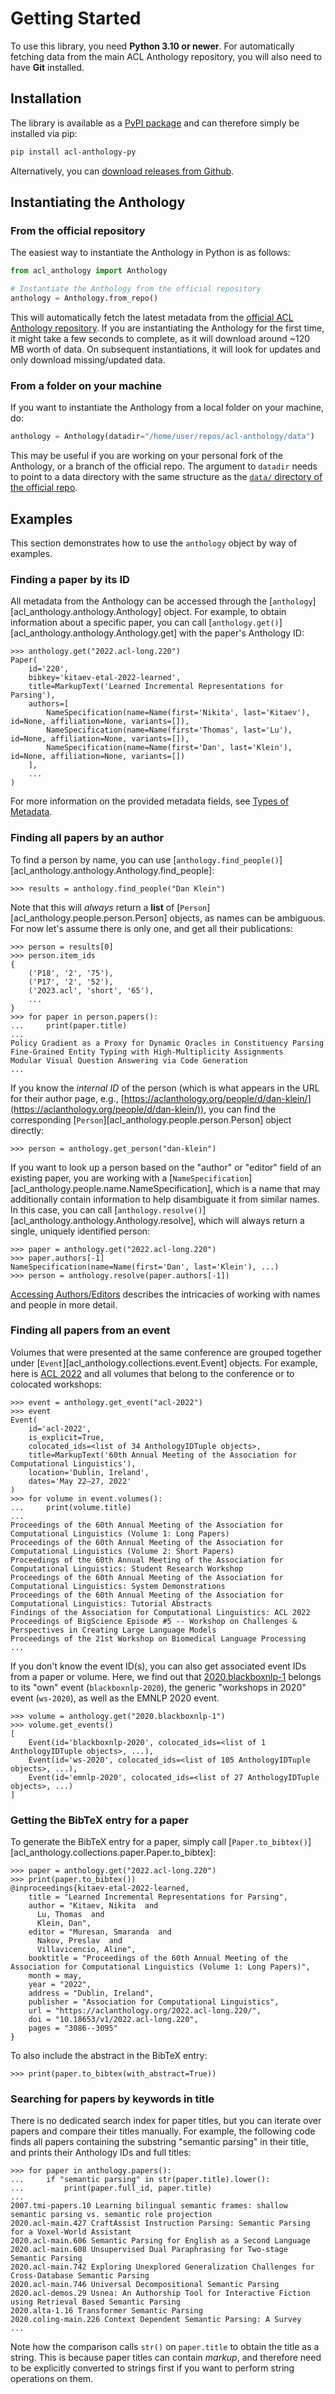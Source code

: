 # Getting Started

To use this library, you need **Python 3.10 or newer**.  For automatically
fetching data from the main ACL Anthology repository, you will also need to have
**Git** installed.

## Installation

The library is available as a [PyPI
package](https://pypi.org/project/acl-anthology-py/) and can therefore simply be
installed via pip:

```bash
pip install acl-anthology-py
```

Alternatively, you can [download releases from
Github](https://github.com/acl-org/acl-anthology/releases/).

## Instantiating the Anthology

### From the official repository

The easiest way to instantiate the Anthology in Python is as follows:

```python
from acl_anthology import Anthology

# Instantiate the Anthology from the official repository
anthology = Anthology.from_repo()
```

This will automatically fetch the latest metadata from the [official ACL
Anthology repository](https://github.com/acl-org/acl-anthology).  If you are
instantiating the Anthology for the first time, it might take a few seconds to
complete, as it will download around ~120 MB worth of data.  On subsequent
instantiations, it will look for updates and only download missing/updated data.

### From a folder on your machine

If you want to instantiate the Anthology from a local folder on your machine,
do:

```python
anthology = Anthology(datadir="/home/user/repos/acl-anthology/data")
```

This may be useful if you are working on your personal fork of the Anthology, or
a branch of the official repo.  The argument to `datadir` needs to point to a
data directory with the same structure as the [`data/` directory of the official
repo](https://github.com/acl-org/acl-anthology/tree/master/data).

## Examples

This section demonstrates how to use the `anthology` object by way of examples.

### Finding a paper by its ID

All metadata from the Anthology can be accessed through the
[`anthology`][acl_anthology.anthology.Anthology] object.  For example, to obtain
information about a specific paper, you can call
[`anthology.get()`][acl_anthology.anthology.Anthology.get] with the paper's
Anthology ID:

```pycon
>>> anthology.get("2022.acl-long.220")
Paper(
    id='220',
    bibkey='kitaev-etal-2022-learned',
    title=MarkupText('Learned Incremental Representations for Parsing'),
    authors=[
        NameSpecification(name=Name(first='Nikita', last='Kitaev'), id=None, affiliation=None, variants=[]),
        NameSpecification(name=Name(first='Thomas', last='Lu'), id=None, affiliation=None, variants=[]),
        NameSpecification(name=Name(first='Dan', last='Klein'), id=None, affiliation=None, variants=[])
    ],
    ...
)
```

For more information on the provided metadata fields, see [Types of Metadata](types-of-metadata.md).

### Finding all papers by an author

To find a person by name, you can use [`anthology.find_people()`][acl_anthology.anthology.Anthology.find_people]:

```pycon
>>> results = anthology.find_people("Dan Klein")
```

Note that this will _always_ return a **list** of
[`Person`][acl_anthology.people.person.Person] objects, as names can be
ambiguous.  For now let's assume there is only one, and get all their
publications:

```pycon
>>> person = results[0]
>>> person.item_ids
{
    ('P18', '2', '75'),
    ('P17', '2', '52'),
    ('2023.acl', 'short', '65'),
    ...
}
>>> for paper in person.papers():
...     print(paper.title)
...
Policy Gradient as a Proxy for Dynamic Oracles in Constituency Parsing
Fine-Grained Entity Typing with High-Multiplicity Assignments
Modular Visual Question Answering via Code Generation
...
```

If you know the _internal ID_ of the person (which is what appears in the URL
for their author page, e.g.,
[https://aclanthology.org/people/d/dan-klein/](https://aclanthology.org/people/d/dan-klein/)),
you can find the corresponding [`Person`][acl_anthology.people.person.Person]
object directly:

```pycon
>>> person = anthology.get_person("dan-klein")
```

If you want to look up a person based on the "author" or "editor" field of an
existing paper, you are working with a
[`NameSpecification`][acl_anthology.people.name.NameSpecification], which is a
name that may additionally contain information to help disambiguate it from
similar names.  In this case, you can call
[`anthology.resolve()`][acl_anthology.anthology.Anthology.resolve], which will
always return a single, uniquely identified person:

```pycon
>>> paper = anthology.get("2022.acl-long.220")
>>> paper.authors[-1]
NameSpecification(name=Name(first='Dan', last='Klein'), ...)
>>> person = anthology.resolve(paper.authors[-1])
```

[Accessing Authors/Editors](accessing-authors.md) describes the intricacies of
working with names and people in more detail.

### Finding all papers from an event

Volumes that were presented at the same conference are grouped together under
[`Event`][acl_anthology.collections.event.Event] objects.  For example, here is
[ACL 2022](https://aclanthology.org/events/acl-2022/) and all volumes that
belong to the conference or to colocated workshops:

```pycon
>>> event = anthology.get_event("acl-2022")
>>> event
Event(
    id='acl-2022',
    is_explicit=True,
    colocated_ids=<list of 34 AnthologyIDTuple objects>,
    title=MarkupText('60th Annual Meeting of the Association for Computational Linguistics'),
    location='Dublin, Ireland',
    dates='May 22–27, 2022'
)
>>> for volume in event.volumes():
...     print(volume.title)
...
Proceedings of the 60th Annual Meeting of the Association for Computational Linguistics (Volume 1: Long Papers)
Proceedings of the 60th Annual Meeting of the Association for Computational Linguistics (Volume 2: Short Papers)
Proceedings of the 60th Annual Meeting of the Association for Computational Linguistics: Student Research Workshop
Proceedings of the 60th Annual Meeting of the Association for Computational Linguistics: System Demonstrations
Proceedings of the 60th Annual Meeting of the Association for Computational Linguistics: Tutorial Abstracts
Findings of the Association for Computational Linguistics: ACL 2022
Proceedings of BigScience Episode #5 -- Workshop on Challenges & Perspectives in Creating Large Language Models
Proceedings of the 21st Workshop on Biomedical Language Processing
...
```

If you don't know the event ID(s), you can also get associated event IDs from a
paper or volume.  Here, we find out that
[2020.blackboxnlp-1](https://aclanthology.org/volumes/2020.blackboxnlp-1/)
belongs to its "own" event (`blackboxnlp-2020`), the generic "workshops in 2020"
event (`ws-2020`), as well as the EMNLP 2020 event.

```pycon
>>> volume = anthology.get("2020.blackboxnlp-1")
>>> volume.get_events()
[
    Event(id='blackboxnlp-2020', colocated_ids=<list of 1 AnthologyIDTuple objects>, ...),
    Event(id='ws-2020', colocated_ids=<list of 105 AnthologyIDTuple objects>, ...),
    Event(id='emnlp-2020', colocated_ids=<list of 27 AnthologyIDTuple objects>, ...)
]
```

<!-- {==What about SIGs or venues? No way to find all papers yet==} -->

### Getting the BibTeX entry for a paper

To generate the BibTeX entry for a paper, simply call [`Paper.to_bibtex()`][acl_anthology.collections.paper.Paper.to_bibtex]:

```pycon
>>> paper = anthology.get("2022.acl-long.220")
>>> print(paper.to_bibtex())
@inproceedings{kitaev-etal-2022-learned,
    title = "Learned Incremental Representations for Parsing",
    author = "Kitaev, Nikita  and
      Lu, Thomas  and
      Klein, Dan",
    editor = "Muresan, Smaranda  and
      Nakov, Preslav  and
      Villavicencio, Aline",
    booktitle = "Proceedings of the 60th Annual Meeting of the Association for Computational Linguistics (Volume 1: Long Papers)",
    month = may,
    year = "2022",
    address = "Dublin, Ireland",
    publisher = "Association for Computational Linguistics",
    url = "https://aclanthology.org/2022.acl-long.220/",
    doi = "10.18653/v1/2022.acl-long.220",
    pages = "3086--3095"
}
```

To also include the abstract in the BibTeX entry:

```pycon
>>> print(paper.to_bibtex(with_abstract=True))
```

### Searching for papers by keywords in title

There is no dedicated search index for paper titles, but you can iterate over
papers and compare their titles manually.  For example, the following code finds
all papers containing the substring "semantic parsing" in their title, and
prints their Anthology IDs and full titles:

```pycon
>>> for paper in anthology.papers():
...     if "semantic parsing" in str(paper.title).lower():
...         print(paper.full_id, paper.title)
...
2007.tmi-papers.10 Learning bilingual semantic frames: shallow semantic parsing vs. semantic role projection
2020.acl-main.427 CraftAssist Instruction Parsing: Semantic Parsing for a Voxel-World Assistant
2020.acl-main.606 Semantic Parsing for English as a Second Language
2020.acl-main.608 Unsupervised Dual Paraphrasing for Two-stage Semantic Parsing
2020.acl-main.742 Exploring Unexplored Generalization Challenges for Cross-Database Semantic Parsing
2020.acl-main.746 Universal Decompositional Semantic Parsing
2020.acl-demos.29 Usnea: An Authorship Tool for Interactive Fiction using Retrieval Based Semantic Parsing
2020.alta-1.16 Transformer Semantic Parsing
2020.coling-main.226 Context Dependent Semantic Parsing: A Survey
...
```

Note how the comparison calls `str()` on `paper.title` to obtain the title as a
string.  This is because paper titles can contain _markup_, and therefore need
to be explicitly converted to strings first if you want to perform string
operations on them.
